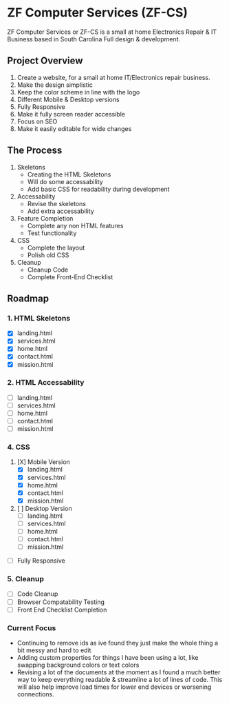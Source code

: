 # ZF Computer Services (ZF-CS)

 ZF Computer Services or ZF-CS is a small at home Electronics Repair & IT Business based in South Carolina
 Full design & development.

## Project Overview

1. Create a website, for a small at home IT/Electronics repair business.
1. Make the design simplistic
1. Keep the color scheme in line with the logo
1. Different Mobile & Desktop versions
1. Fully Responsive
1. Make it fully screen reader accessible
1. Focus on SEO
1. Make it easily editable for wide changes

## The Process

 1. Skeletons
    * Creating the HTML Skeletons
    * Will do some accessability
    * Add basic CSS for readability during development
 1. Accessability
    * Revise the skeletons
    * Add extra accessability
 1. Feature Completion
    * Complete any non HTML features
    * Test functionality
 1. CSS
    * Complete the layout
    * Polish old CSS
 1. Cleanup
    * Cleanup Code
    * Complete Front-End Checklist 

## Roadmap

### 1. HTML Skeletons

* [X] landing.html
* [X] services.html
* [X] home.html
* [X] contact.html
* [X] mission.html

### 2. HTML Accessability

* [ ] landing.html
* [ ] services.html
* [ ] home.html
* [ ] contact.html
* [ ] mission.html

### 4. CSS

1. [X] Mobile Version
   * [X] landing.html
   * [X] services.html
   * [X] home.html
   * [X] contact.html
   * [X] mission.html

1. [ ] Desktop Version
   * [ ] landing.html
   * [ ] services.html
   * [ ] home.html
   * [ ] contact.html
   * [ ] mission.html

* [ ] Fully Responsive

### 5. Cleanup

* [ ] Code Cleanup
* [ ] Browser Compatability Testing
* [ ] Front End Checklist Completion

### Current Focus

* Continuing to remove ids as ive found they just make the whole thing a bit messy and hard to edit
* Adding custom properties for things I have been using a lot, like swapping background colors or text colors
* Revising a lot of the documents at the moment as I found a much better way to keep everything readable & streamline a lot of lines of code. This will also help improve load times for lower end devices or worsening connections.
